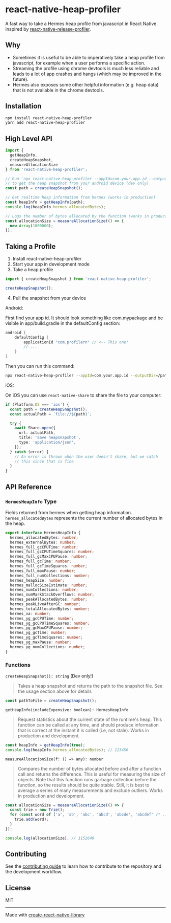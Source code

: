 # react-native-heap-profiler

A fast way to take a Hermes heap profile from javascript in React Native. Inspired by [react-native-release-profiler](https://github.com/margelo/react-native-release-profiler).

## Why

* Sometimes it is useful to be able to imperatively take a heap profile from javascript, for example when a user performs a specific action. 
* Streaming the profile using chrome devtools is much less reliable and leads to a lot of app crashes and hangs (which may be improved in the future). 
* Hermes also exposes some other helpful information (e.g. heap data) that is not available in the chrome devtools.

## Installation

```sh
npm install react-native-heap-profiler
yarn add react-native-heap-profiler
```

## High Level API

```ts
import { 
  getHeapInfo, 
  createHeapSnapshot, 
  measureAllocationSize 
} from 'react-native-heap-profiler';

// Run `npx react-native-heap-profiler --appId=com.your.app.id --outputDir=/path/to/output`
// to get the heap snapshot from your android device (dev only)
const path = createHeapSnapshot();

// Get realtime heap information from hermes (works in production)
const heapInfo = getHeapInfo(path);
console.log(heapInfo.hermes_allocatedBytes);

// Logs the number of bytes allocated by the function (works in production)
const allocationSize = measureAllocationSize(() => {
  new Array(1000000);
});
```

## Taking a Profile

1. Install react-native-heap-profiler
2. Start your app in development mode
3. Take a heap profile

```ts
import { createHeapSnapshot } from 'react-native-heap-profiler';

createHeapSnapshot();
```

4. Pull the snapshot from your device

Android:

First find your app id. It should look something like com.mypackage and be visible in app/build.gradle in the defaultConfig section:

```groovy
android {
    defaultConfig {
        applicationId "com.profilern" // <-- This one!
        // ...
    }
}
```

Then you can run this command:

```sh
npx react-native-heap-profiler --appId=com.your.app.id --outputDir=/path/to/output
```

iOS:

On iOS you can use `react-native-share` to share the file to your computer:

```ts
if (Platform.OS === 'ios') {
  const path = createHeapSnapshot();
  const actualPath = `file://${path}`;

  try {
    await Share.open({
      url: actualPath,
      title: 'Save heapsnapshot',
      type: 'application/json',
    });
  } catch (error) {
    // An error is thrown when the user doesn't share, but we catch
    // this since that is fine
  }
}
```

## API Reference

### `HermesHeapInfo` Type

Fields returned from hermes when getting heap information. `hermes_allocatedBytes` represents the current number of allocated bytes in the heap.

```ts
export interface HermesHeapInfo {
  hermes_allocatedBytes: number;
  hermes_externalBytes: number;
  hermes_full_gcCPUTime: number;
  hermes_full_gcCPUTimeSquares: number;
  hermes_full_gcMaxCPUPause: number;
  hermes_full_gcTime: number;
  hermes_full_gcTimeSquares: number;
  hermes_full_maxPause: number;
  hermes_full_numCollections: number;
  hermes_heapSize: number;
  hermes_mallocSizeEstimate: number;
  hermes_numCollections: number;
  hermes_numMarkStackOverflows: number;
  hermes_peakAllocatedBytes: number;
  hermes_peakLiveAfterGC: number;
  hermes_totalAllocatedBytes: number;
  hermes_va: number;
  hermes_yg_gcCPUTime: number;
  hermes_yg_gcCPUTimeSquares: number;
  hermes_yg_gcMaxCPUPause: number;
  hermes_yg_gcTime: number;
  hermes_yg_gcTimeSquares: number;
  hermes_yg_maxPause: number;
  hermes_yg_numCollections: number;
}
```

### Functions 

`createHeapSnapshot(): string` (Dev only!)

> Takes a heap snapshot and returns the path to the snapshot file. See the usage section above for details

```javascript
const pathToFile = createHeapSnapshot();
```

`getHeapInfo(includeExpensive: boolean): HermesHeapInfo`

> Request statistics about the current state of the runtime's heap. This function can be called at any time, and should produce information that is correct at the instant it is called (i.e, not stale). Works in production and development.

```ts
const heapInfo = getHeapInfo(true);
console.log(heapInfo.hermes_allocatedBytes); // 123456
```

`measureAllocationSize(f: () => any): number`

> Compares the number of bytes allocated before and after a function call and returns the difference. This is useful for measuring the size of objects. Note that this function runs garbage collection before the function, so the results should be quite stable. Still, it is best to average a series of many measurements and exclude outliers. Works in production and development.

```javascript
const allocationSize = measureAllocationSize(() => {
  const trie = new Trie();
  for (const word of ['a', 'ab', 'abc', 'abcd', 'abcde', 'abcdef' /* ... */]) {
    trie.add(word);
  }
});

console.log(allocationSize); // 1152640
```

## Contributing

See the [contributing guide](CONTRIBUTING.md) to learn how to contribute to the repository and the development workflow.

## License

MIT

---

Made with [create-react-native-library](https://github.com/callstack/react-native-builder-bob)

